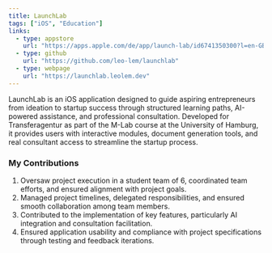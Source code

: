 ```yaml
---
title: LaunchLab
tags: ["iOS", "Education"]
links:
  - type: appstore
    url: "https://apps.apple.com/de/app/launch-lab/id6741350300?l=en-GB"
  - type: github
    url: "https://github.com/leo-lem/launchlab"
  - type: webpage
    url: "https://launchlab.leolem.dev"
---
```


LaunchLab is an iOS application designed to guide aspiring entrepreneurs from ideation to startup success through structured learning paths, AI-powered assistance, and professional consultation. Developed for Transferagentur as part of the M-Lab course at the University of Hamburg, it provides users with interactive modules, document generation tools, and real consultant access to streamline the startup process.

### My Contributions

1. Oversaw project execution in a student team of 6, coordinated team efforts, and ensured alignment with project goals.
2. Managed project timelines, delegated responsibilities, and ensured smooth collaboration among team members.
3. Contributed to the implementation of key features, particularly AI integration and consultation facilitation.
4. Ensured application usability and compliance with project specifications through testing and feedback iterations.